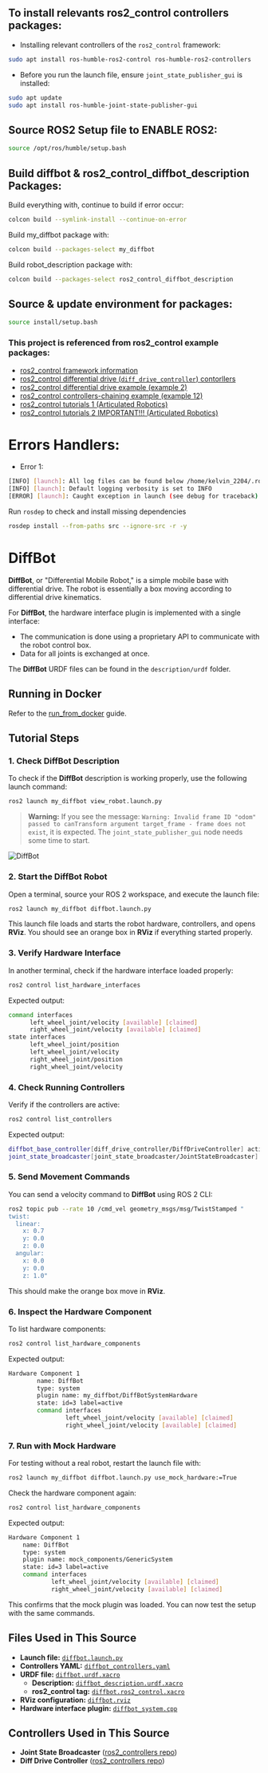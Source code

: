 ## To install relevants ros2_control controllers packages:
* Installing relevant controllers of the ``ros2_control`` framework:
```sh
sudo apt install ros-humble-ros2-control ros-humble-ros2-controllers
```
* Before you run the launch file, ensure ``joint_state_publisher_gui`` is installed:
```sh
sudo apt update
sudo apt install ros-humble-joint-state-publisher-gui

```

## Source ROS2 Setup file to ENABLE ROS2:
```sh
source /opt/ros/humble/setup.bash
```

## Build **diffbot** & **ros2_control_diffbot_description** Packages:
Build everything with, continue to build if error occur:
```sh
colcon build --symlink-install --continue-on-error
```
Build my_diffbot package with:
```sh 
colcon build --packages-select my_diffbot
``` 
Build robot_description package with:
```sh 
colcon build --packages-select ros2_control_diffbot_description
``` 

## Source & update environment for packages:
``` sh
source install/setup.bash
```

### This project is referenced from ros2_control example packages: 
* [ros2_control framework information](https://control.ros.org/humble/doc/ros2_control/doc/index.html)
* [ros2_control differential drive (``diff_drive_controller``) contorllers](https://control.ros.org/humble/doc/ros2_control/doc/index.html)
* [ros2_control differential drive example (example 2)](https://control.ros.org/humble/doc/ros2_control_demos/example_2/doc/userdoc.html)
* [ros2_control controllers-chaining example (example 12)](https://control.ros.org/humble/doc/ros2_control_demos/example_12/doc/userdoc.html)
* [ros2_control tutorials 1 (Articulated Robotics)](https://control.ros.org/humble/doc/ros2_control_demos/example_12/doc/userdoc.html)
* [ros2_control tutorials 2 IMPORTANT!!! (Articulated Robotics)](https://www.youtube.com/watch?v=4QKsDf1c4hc&t=673s)


# Errors Handlers:
* Error 1:
```sh
[INFO] [launch]: All log files can be found below /home/kelvin_2204/.ros/log/2025-03-15-00-56-16-031066-BO-53805
[INFO] [launch]: Default logging verbosity is set to INFO
[ERROR] [launch]: Caught exception in launch (see debug for traceback): executable '[<launch.substitutions.text_substitution.TextSubstitution object at 0x7f6bb649b4f0>]' not found on the PATH
```

Run ``rosdep`` to check and install missing dependencies
```sh
rosdep install --from-paths src --ignore-src -r -y
```


# DiffBot

**DiffBot**, or "Differential Mobile Robot," is a simple mobile base with differential drive.
The robot is essentially a box moving according to differential drive kinematics.

For **DiffBot**, the hardware interface plugin is implemented with a single interface:
- The communication is done using a proprietary API to communicate with the robot control box.
- Data for all joints is exchanged at once.

The **DiffBot** URDF files can be found in the `description/urdf` folder.

## Running in Docker
Refer to the [run_from_docker](../../doc/run_from_docker.rst) guide.

## Tutorial Steps

### 1. Check DiffBot Description
To check if the **DiffBot** description is working properly, use the following launch command:

```sh
ros2 launch my_diffbot view_robot.launch.py
```

> **Warning:** If you see the message: `Warning: Invalid frame ID "odom" passed to canTransform argument target_frame - frame does not exist`, it is expected. The `joint_state_publisher_gui` node needs some time to start.

![DiffBot](diffbot.png)

### 2. Start the DiffBot Robot
Open a terminal, source your ROS 2 workspace, and execute the launch file:

```sh
ros2 launch my_diffbot diffbot.launch.py
```

This launch file loads and starts the robot hardware, controllers, and opens **RViz**. You should see an orange box in **RViz** if everything started properly.

### 3. Verify Hardware Interface
In another terminal, check if the hardware interface loaded properly:

```sh
ros2 control list_hardware_interfaces
```

Expected output:

```sh
command interfaces
      left_wheel_joint/velocity [available] [claimed]
      right_wheel_joint/velocity [available] [claimed]
state interfaces
      left_wheel_joint/position
      left_wheel_joint/velocity
      right_wheel_joint/position
      right_wheel_joint/velocity
```

### 4. Check Running Controllers
Verify if the controllers are active:

```sh
ros2 control list_controllers
```

Expected output:

```sh
diffbot_base_controller[diff_drive_controller/DiffDriveController] active
joint_state_broadcaster[joint_state_broadcaster/JointStateBroadcaster] active
```

### 5. Send Movement Commands
You can send a velocity command to **DiffBot** using ROS 2 CLI:

```sh
ros2 topic pub --rate 10 /cmd_vel geometry_msgs/msg/TwistStamped "
twist:
  linear:
    x: 0.7
    y: 0.0
    z: 0.0
  angular:
    x: 0.0
    y: 0.0
    z: 1.0"
```

This should make the orange box move in **RViz**.

### 6. Inspect the Hardware Component
To list hardware components:

```sh
ros2 control list_hardware_components
```

Expected output:

```sh
Hardware Component 1
        name: DiffBot
        type: system
        plugin name: my_diffbot/DiffBotSystemHardware
        state: id=3 label=active
        command interfaces
                left_wheel_joint/velocity [available] [claimed]
                right_wheel_joint/velocity [available] [claimed]
```

### 7. Run with Mock Hardware
For testing without a real robot, restart the launch file with:

```sh
ros2 launch my_diffbot diffbot.launch.py use_mock_hardware:=True
```

Check the hardware component again:

```sh
ros2 control list_hardware_components
```

Expected output:

```sh
Hardware Component 1
    name: DiffBot
    type: system
    plugin name: mock_components/GenericSystem
    state: id=3 label=active
    command interfaces
            left_wheel_joint/velocity [available] [claimed]
            right_wheel_joint/velocity [available] [claimed]
```

This confirms that the mock plugin was loaded. You can now test the setup with the same commands.

## Files Used in This Source

- **Launch file:** [`diffbot.launch.py`](https://github.com/ros-controls/ros2_control_demos/tree/{REPOS_FILE_BRANCH}/example_2/bringup/launch/diffbot.launch.py)
- **Controllers YAML:** [`diffbot_controllers.yaml`](https://github.com/ros-controls/ros2_control_demos/tree/{REPOS_FILE_BRANCH}/example_2/bringup/config/diffbot_controllers.yaml)
- **URDF file:** [`diffbot.urdf.xacro`](https://github.com/ros-controls/ros2_control_demos/tree/{REPOS_FILE_BRANCH}/example_2/description/urdf/diffbot.urdf.xacro)
  - **Description:** [`diffbot_description.urdf.xacro`](https://github.com/ros-controls/ros2_control_demos/tree/{REPOS_FILE_BRANCH}/ros2_control_demo_description/diffbot/urdf/diffbot_description.urdf.xacro)
  - **ros2_control tag:** [`diffbot.ros2_control.xacro`](https://github.com/ros-controls/ros2_control_demos/tree/{REPOS_FILE_BRANCH}/example_2/description/ros2_control/diffbot.ros2_control.xacro)
- **RViz configuration:** [`diffbot.rviz`](https://github.com/ros-controls/ros2_control_demos/tree/{REPOS_FILE_BRANCH}/ros2_control_demo_description/diffbot/rviz/diffbot.rviz)
- **Hardware interface plugin:** [`diffbot_system.cpp`](https://github.com/ros-controls/ros2_control_demos/tree/{REPOS_FILE_BRANCH}/example_2/hardware/diffbot_system.cpp)

## Controllers Used in This Source

- **Joint State Broadcaster** ([ros2_controllers repo](https://github.com/ros-controls/ros2_controllers/tree/{REPOS_FILE_BRANCH}/joint_state_broadcaster))
- **Diff Drive Controller** ([ros2_controllers repo](https://github.com/ros-controls/ros2_controllers/tree/{REPOS_FILE_BRANCH}/diff_drive_controller))